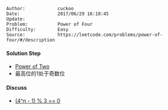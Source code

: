 
    Author:            cuckoo
    Date:              2017/06/29 16:18:45
    Update:            
    Problem:           Power of Four
    Difficulty:        Easy
    Source:            https://leetcode.com/problems/power-of-four/#/description

#### Solution Step
 - [Power of Two](https://leetcode.com/problems/power-of-two/#/description)
 - 最高位的1处于奇数位

#### Discuss
 - [(4^n - 1) % 3 == 0](https://discuss.leetcode.com/topic/42914/1-line-c-solution-without-confusing-bit-manipulations)
